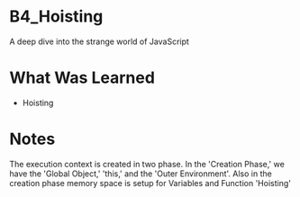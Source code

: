 # B4_Hoisting

<p>A deep dive into the strange world of JavaScript</p>

<h1>What Was Learned</h1>
 <ul>

  <li> Hoisting </h1>
  
 </ul>
<h1> Notes </h1>

The execution context is created in two phase. In the 'Creation Phase,' we have the 'Global Object,' 'this,' and the 'Outer Environment'. Also in the creation phase memory space is setup for Variables and Function  'Hoisting'


